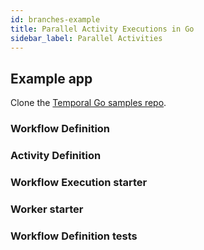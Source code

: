 ```yaml
---
id: branches-example
title: Parallel Activity Executions in Go
sidebar_label: Parallel Activities
---
```


## Example app

Clone the [Temporal Go samples repo](https://github.com/temporalio/samples-go).

<!--SNIPSTART samples-go-branch-readme {"enable_source_link": false, "enable_code_block": false}-->
<!--SNIPEND-->

### Workflow Definition

<!--SNIPSTART samples-go-branch-workflow-definition-->
<!--SNIPEND-->

### Activity Definition

<!--SNIPSTART samples-go-branch-activity-definition-->
<!--SNIPEND-->

### Workflow Execution starter

<!--SNIPSTART samples-go-branch-workflow-execution-starter-->
<!--SNIPEND-->

### Worker starter

<!--SNIPSTART samples-go-branch-worker-starter-->
<!--SNIPEND-->

### Workflow Definition tests

<!--SNIPSTART samples-go-branch-workflow-definition-test-->
<!--SNIPEND-->
